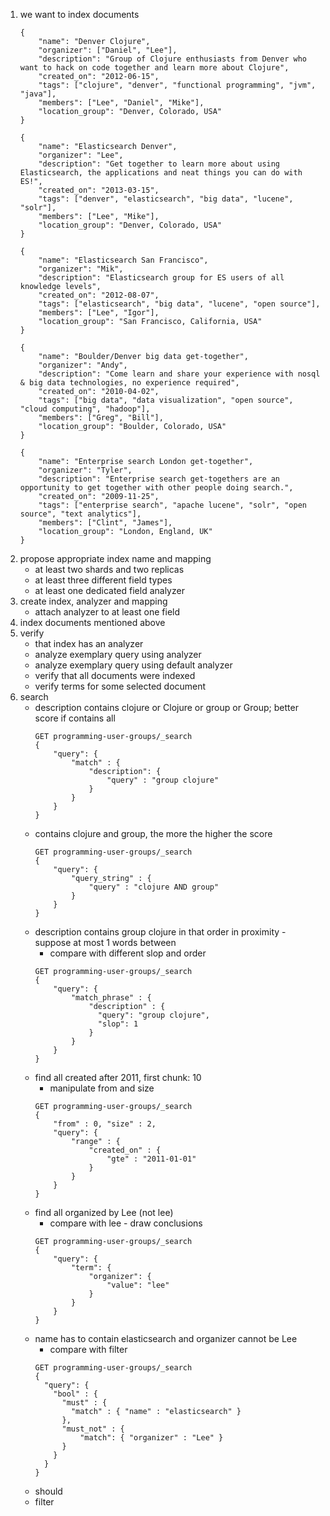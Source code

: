 1. we want to index documents
    ```
    {
        "name": "Denver Clojure",
        "organizer": ["Daniel", "Lee"],
        "description": "Group of Clojure enthusiasts from Denver who want to hack on code together and learn more about Clojure",
        "created_on": "2012-06-15",
        "tags": ["clojure", "denver", "functional programming", "jvm", "java"],
        "members": ["Lee", "Daniel", "Mike"],
        "location_group": "Denver, Colorado, USA"
    }
    ```
    ```   
    {
        "name": "Elasticsearch Denver",
        "organizer": "Lee",
        "description": "Get together to learn more about using Elasticsearch, the applications and neat things you can do with ES!",
        "created_on": "2013-03-15",
        "tags": ["denver", "elasticsearch", "big data", "lucene", "solr"],
        "members": ["Lee", "Mike"],
        "location_group": "Denver, Colorado, USA"
    }
    ```
    ```
    {
        "name": "Elasticsearch San Francisco",
        "organizer": "Mik",
        "description": "Elasticsearch group for ES users of all knowledge levels",
        "created_on": "2012-08-07",
        "tags": ["elasticsearch", "big data", "lucene", "open source"],
        "members": ["Lee", "Igor"],
        "location_group": "San Francisco, California, USA"
    }
    ```
    ```
    {
        "name": "Boulder/Denver big data get-together",
        "organizer": "Andy",
        "description": "Come learn and share your experience with nosql & big data technologies, no experience required",
        "created_on": "2010-04-02",
        "tags": ["big data", "data visualization", "open source", "cloud computing", "hadoop"],
        "members": ["Greg", "Bill"],
        "location_group": "Boulder, Colorado, USA"
    }
    ```  
    ```
    {
        "name": "Enterprise search London get-together",
        "organizer": "Tyler",
        "description": "Enterprise search get-togethers are an opportunity to get together with other people doing search.",
        "created_on": "2009-11-25",
        "tags": ["enterprise search", "apache lucene", "solr", "open source", "text analytics"],
        "members": ["Clint", "James"],
        "location_group": "London, England, UK"
    }   
    ```
1. propose appropriate index name and mapping
    * at least two shards and two replicas
    * at least three different field types
    * at least one dedicated field analyzer
1. create index, analyzer and mapping
    * attach analyzer to at least one field
1. index documents mentioned above
1. verify
    * that index has an analyzer
    * analyze exemplary query using analyzer
    * analyze exemplary query using default analyzer
    * verify that all documents were indexed
    * verify terms for some selected document
1. search
    * description contains clojure or Clojure or group or Group; better score if contains all
        ```
        GET programming-user-groups/_search
        {
            "query": {
                "match" : {
                    "description": {
                        "query" : "group clojure"
                    }
                }
            }
        }      
        ```
    * contains clojure and group, the more the higher the score
        ```
        GET programming-user-groups/_search
        {
            "query": {
                "query_string" : {
                    "query" : "clojure AND group"
                }
            }
        }
        ```
    * description contains group clojure in that order in proximity - suppose at most 1 words between
        * compare with different slop and order
        ```
        GET programming-user-groups/_search
        {
            "query": {
                "match_phrase" : {
                    "description" : {
                      "query": "group clojure",
                      "slop": 1
                    }
                }
            }
        }
        ```
    * find all created after 2011, first chunk: 10
        * manipulate from and size
        ```
        GET programming-user-groups/_search
        {
            "from" : 0, "size" : 2,
            "query": {
                "range" : {
                    "created_on" : {
                        "gte" : "2011-01-01"
                    }
                }
            }
        }
        ```
    * find all organized by Lee (not lee)
        * compare with lee - draw conclusions
        ```
        GET programming-user-groups/_search
        {
            "query": {
                "term": {
                    "organizer": {
                        "value": "lee"
                    }
                }
            }
        }
        ```
    * name has to contain elasticsearch and organizer cannot be Lee
        * compare with filter
        ```
        GET programming-user-groups/_search
        {
          "query": {
            "bool" : {
              "must" : {
                "match" : { "name" : "elasticsearch" }
              },
              "must_not" : {
                  "match": { "organizer" : "Lee" }
              }
            }
          }
        }
        ```
    * should
    * filter
